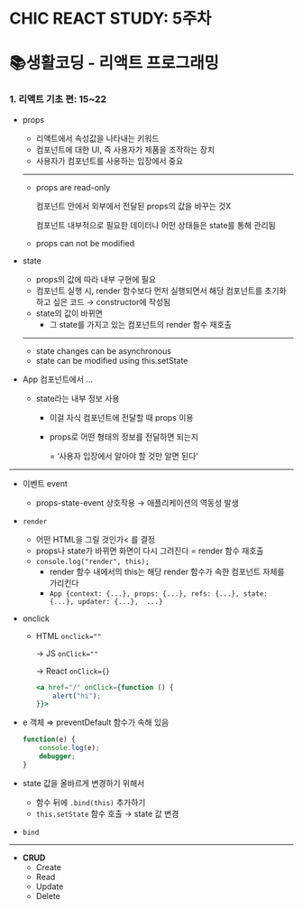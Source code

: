 # CHIC REACT STUDY: 5주차

# 📚생활코딩 - 리액트 프로그래밍

### 1. 리액트 기초 편: 15~22

- props
    - 리액트에서 속성값을 나타내는 키워드
    - 컴포넌트에 대한 UI, 즉 사용자가 제품을 조작하는 장치
    - 사용자가 컴포넌트를 사용하는 입장에서 중요
    
    ---
    
    - props are read-only
        
        컴포넌트 안에서 외부에서 전달된 props의 값을 바꾸는 것X
        
        컴포넌트 내부적으로 필요한 데이터나 어떤 상태들은 state를 통해 관리됨
        
    - props can not be modified
- state
    - props의 값에 따라 내부 구현에 필요
    - 컴포넌트 실행 시, render 함수보다 먼저 실행되면서 해당 컴포넌트를 초기화하고 싶은 코드 → constructor에 작성됨
    - state의 값이 바뀌면
        - 그 state를 가지고 있는 컴포넌트의 render 함수 재호출
    
    ---
    
    - state changes can be asynchronous
    - state can be modified using this.setState
- App 컴포넌트에서 …
    - state라는 내부 정보 사용
        - 이걸 자식 컴포넌트에 전달할 때 props 이용
        - props로 어떤 형태의 정보를 전달하면 되는지
            
            = ‘사용자 입장에서 알아야 할 것만 알면 된다’
            

---

- 이벤트 event
    - props-state-event 상호작용 → 애플리케이션의 역동성 발생
- `render`
    - 어떤 HTML을 그릴 것인가< 를 결정
    - props나 state가 바뀌면 화면이 다시 그려진다 = render 함수 재호출
    - `console.log("render", this);`
        - render 함수 내에서의 this는 해당 render 함수가 속한 컴포넌트 자체를 가리킨다
        - `App {context: {...}, props: {...}, refs: {...}, state: {...}, updater: {...},  ...}`
- onclick
    - HTML `onclick=""`
        
        → JS `onClick=""`
        
        → React `onClick={}`
        
        ```jsx
        <a href="/" onClick={function () {
        	alert("hi");
        }}>
        ```
        
- e 객체 ⇒ preventDefault 함수가 속해 있음
    
    ```jsx
    function(e) {
    	console.log(e);
    	debugger;
    }
    ```
    
- state 값을 올바르게 변경하기 위해서
    - 함수 뒤에 `.bind(this)` 추가하기
    - `this.setState` 함수 호출 → state 값 변경
- `bind`

---

- **CRUD**
    - Create
    - Read
    - Update
    - Delete